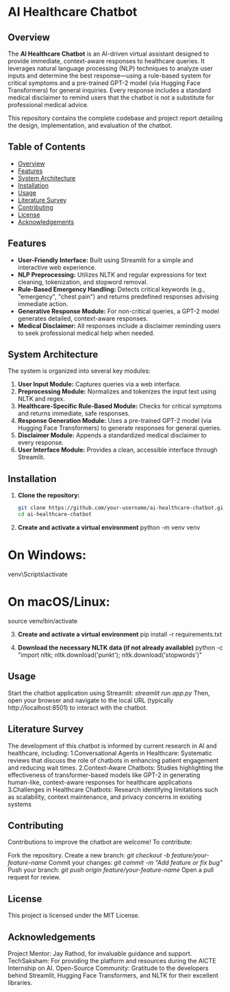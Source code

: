 # AI Healthcare Chatbot

## Overview

The **AI Healthcare Chatbot** is an AI-driven virtual assistant designed to provide immediate, context-aware responses to healthcare queries. It leverages natural language processing (NLP) techniques to analyze user inputs and determine the best response—using a rule-based system for critical symptoms and a pre-trained GPT-2 model (via Hugging Face Transformers) for general inquiries. Every response includes a standard medical disclaimer to remind users that the chatbot is not a substitute for professional medical advice.

This repository contains the complete codebase and project report detailing the design, implementation, and evaluation of the chatbot.

## Table of Contents

- [Overview](#overview)
- [Features](#features)
- [System Architecture](#system-architecture)
- [Installation](#installation)
- [Usage](#usage)
- [Literature Survey](#literature-survey)
- [Contributing](#contributing)
- [License](#license)
- [Acknowledgements](#acknowledgements)

## Features

- **User-Friendly Interface:** Built using Streamlit for a simple and interactive web experience.
- **NLP Preprocessing:** Utilizes NLTK and regular expressions for text cleaning, tokenization, and stopword removal.
- **Rule-Based Emergency Handling:** Detects critical keywords (e.g., "emergency", "chest pain") and returns predefined responses advising immediate action.
- **Generative Response Module:** For non-critical queries, a GPT-2 model generates detailed, context-aware responses.
- **Medical Disclaimer:** All responses include a disclaimer reminding users to seek professional medical help when needed.

## System Architecture

The system is organized into several key modules:
1. **User Input Module:** Captures queries via a web interface.
2. **Preprocessing Module:** Normalizes and tokenizes the input text using NLTK and regex.
3. **Healthcare-Specific Rule-Based Module:** Checks for critical symptoms and returns immediate, safe responses.
4. **Response Generation Module:** Uses a pre-trained GPT-2 model (via Hugging Face Transformers) to generate responses for general queries.
5. **Disclaimer Module:** Appends a standardized medical disclaimer to every response.
6. **User Interface Module:** Provides a clean, accessible interface through Streamlit.

## Installation

1. **Clone the repository:**

   ```bash
   git clone https://github.com/your-username/ai-healthcare-chatbot.git
   cd ai-healthcare-chatbot
   
2. **Create and activate a virtual environment**
  python -m venv venv
  # On Windows:
  venv\Scripts\activate
  # On macOS/Linux:
  source venv/bin/activate

3. **Create and activate a virtual environment**
  pip install -r requirements.txt

4. **Download the necessary NLTK data (if not already available)**
   python -c "import nltk; nltk.download('punkt'); nltk.download('stopwords')"

## Usage
Start the chatbot application using Streamlit:
*streamlit run app.py*
Then, open your browser and navigate to the local URL (typically http://localhost:8501) to interact with the chatbot.

## Literature Survey
The development of this chatbot is informed by current research in AI and healthcare, including:
  1.Conversational Agents in Healthcare: Systematic reviews that discuss the role of chatbots in enhancing patient engagement and reducing wait times.
  2.Context-Aware Chatbots: Studies highlighting the effectiveness of transformer-based models like GPT-2 in generating human-like, context-aware responses for healthcare applications 
  3.Challenges in Healthcare Chatbots: Research identifying limitations such as scalability, context maintenance, and privacy concerns in existing systems 

## Contributing
Contributions to improve the chatbot are welcome! To contribute:

Fork the repository.
Create a new branch:
*git checkout -b feature/your-feature-name*
Commit your changes:
*git commit -m "Add feature or fix bug"*
Push your branch:
*git push origin feature/your-feature-name*
Open a pull request for review.

## License
This project is licensed under the MIT License.

## Acknowledgements
Project Mentor: Jay Rathod, for invaluable guidance and support.
TechSaksham: For providing the platform and resources during the AICTE Internship on AI.
Open-Source Community: Gratitude to the developers behind Streamlit, Hugging Face Transformers, and NLTK for their excellent libraries.
